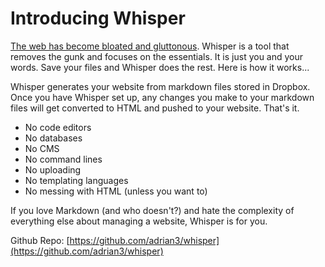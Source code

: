 <!---
title: Introducing Whisper
published: true
--->

# Introducing Whisper 

[The web has become bloated and gluttonous](https://github.com/adrian3/whisper/blog/2018/2018-01-27-Powered-by-a-Whisper.html). Whisper is a tool that removes the gunk and focuses on the essentials. It is just you and your words. Save your files and Whisper does the rest. Here is how it works...

Whisper generates your website from markdown files stored in Dropbox. Once you have Whisper set up, any changes you make to your markdown files will get converted to HTML and pushed to your website. That's it.

- No code editors
- No databases
- No CMS
- No command lines
- No uploading
- No templating languages
- No messing with HTML (unless you want to)

If you love Markdown (and who doesn't?) and hate the complexity of everything else about managing a website, Whisper is for you.  

Github Repo: [https://github.com/adrian3/whisper](https://github.com/adrian3/whisper)
